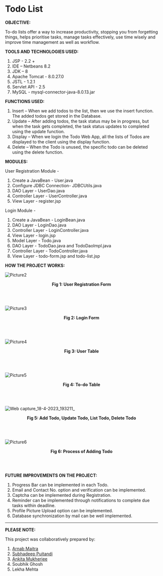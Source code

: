 # Todo List

**OBJECTIVE:**

To-do lists offer a way to increase productivity, stopping you from forgetting things, helps prioritise tasks, manage tasks effectively, use time wisely and improve time management as well as workflow.


**TOOLS AND TECHNOLOGIES USED:**

1. JSP - 2.2 +
2. IDE – Netbeans 8.2
3. JDK – 8
4. Apache Tomcat - 8.0.27.0
5. JSTL - 1.2.1
6. Servlet API - 2.5 
7. MySQL - mysql-connector-java-8.0.13.jar


**FUNCTIONS USED:**

1. Insert – When we add todos to the list, then we use the insert function. The added todos get stored in the Database.
2. Update – After adding todos, the task status may be in progress, but when the task gets completed, the task status updates to completed using the update function.
3. Display – When we login the Todo Web App, all the lists of Todos are displayed to the client using the display function.
4. Delete – When the Todo is unused, the specific todo can be deleted using the delete function.


**MODULES:**

User Registration Module - 
1. Create a JavaBean - User.java
2. Configure JDBC Connection- JDBCUtils.java
3. DAO Layer - UserDao.java
4. Controller Layer - UserController.java
5. View Layer - register.jsp

Login Module - 
1. Create a JavaBean - LoginBean.java
2. DAO Layer - LoginDao.java
3. Controller Layer - LoginController.java
4. View Layer - login.jsp
5. Model Layer - Todo.java
6. DAO Layer - TodoDao.java and TodoDaoImpl.java
7. Controller Layer - TodoController.java
8. View Layer - todo-form.jsp and todo-list.jsp


**HOW THE PROJECT WORKS:**

![Picture2](https://user-images.githubusercontent.com/88264132/232804680-dcd8fd74-e0f4-4aa1-b174-294cd399c65f.png)
<b><p align="center">Fig 1: User Registration Form</p></b>

<br></br>

![Picture3](https://user-images.githubusercontent.com/88264132/232825108-d87349b8-7310-49a0-ac26-6a237b5f6e0c.png)
<b><p align="center">Fig 2: Login Form</p></b>

<br></br>

![Picture4](https://user-images.githubusercontent.com/88264132/232826730-36df8b73-12fc-405b-ad44-7172ef2d8ba5.png)
<b><p align="center">Fig 3: User Table</p></b>

<br></br>

![Picture5](https://user-images.githubusercontent.com/88264132/232829356-dfec221b-89ab-43e4-a8e2-cfe0b584662d.png)
<b><p align="center">Fig 4: To-do Table</p></b>

<br></br>

![Web capture_18-4-2023_193211_](https://user-images.githubusercontent.com/88264132/232832351-be0cea12-9e71-4cbe-a730-94ef2307727e.jpeg)
<b><p align="center">Fig 5: Add Todo, Update Todo, List Todo, Delete Todo</p></b>

<br></br>

![Picture6](https://user-images.githubusercontent.com/88264132/232833480-80f484c5-1b07-476d-8a7a-6b10772dac05.png)
<b><p align="center">Fig 6: Process of Adding Todo</p></b>

<br></br>

**FUTURE IMPROVEMENTS ON THE PROJECT:**

1. Progress Bar can be implemented in each Todo.
2. Email and Contact No. option and verification can be implemented.
3. Captcha can be implemented during Registration.
4. Reminder can be implemented through notifications to complete due tasks within deadline.
5. Profile Picture Upload option can be implemented.
6. Database synchronization by mail can be well implemented.

-----------------------------------------------------------------------------------------------------------------------------------------------------------------------

**PLEASE NOTE:**

This project was collaboratively prepared by:  
1) <a href="https://github.com/arnab-maitra?tab=repositories" target="_blank">Arnab Maitra</a>
2) <a href="https://github.com/puitandisubhadeep?tab=repositories" target="_blank">Subhadeep Puitandi</a>
3) <a href="https://github.com/mukherjeerani?tab=repositories" target="_blank">Ankita Mukherjee</a>
4) Soubhik Ghosh
5) Lekha Mehta
